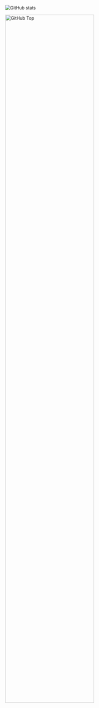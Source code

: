 ![GitHub stats](https://github-readme-stats.vercel.app/api?username=wascharapon&show=reviews,discussions_started,discussions_answered,prs_merged&show_icons=true&theme=radical)

<img src="https://wakatime.com/share/@AgelCyber/b5e8faae-a9e4-4c44-a7fd-62164eb85a6f.svg" alt="GitHub Top " width="75%">

